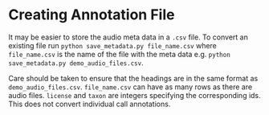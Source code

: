 # Creating Annotation File

It may be easier to store the audio meta data in a `.csv` file. To convert an existing file run `python save_metadata.py file_name.csv` where `file_name.csv` is the name of the file with the meta data e.g. `python save_metadata.py demo_audio_files.csv`.

Care should be taken to ensure that the headings are in the same format as `demo_audio_files.csv`. `file_name.csv` can have as many rows as there are audio files. `license` and `taxon` are integers specifying the corresponding ids. This does not convert individual call annotations. 